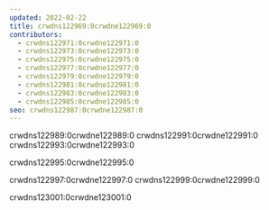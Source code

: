 ```yaml
---
updated: 2022-02-22
title: crwdns122969:0crwdne122969:0
contributors:
  - crwdns122971:0crwdne122971:0
  - crwdns122973:0crwdne122973:0
  - crwdns122975:0crwdne122975:0
  - crwdns122977:0crwdne122977:0
  - crwdns122979:0crwdne122979:0
  - crwdns122981:0crwdne122981:0
  - crwdns122983:0crwdne122983:0
  - crwdns122985:0crwdne122985:0
seo: crwdns122987:0crwdne122987:0
---
```


crwdns122989:0crwdne122989:0 crwdns122991:0crwdne122991:0 crwdns122993:0crwdne122993:0

crwdns122995:0crwdne122995:0

crwdns122997:0crwdne122997:0 crwdns122999:0crwdne122999:0

crwdns123001:0crwdne123001:0